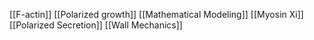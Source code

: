 [[F-actin]]
[[Polarized growth]]
[[Mathematical Modeling]]
[[Myosin Xi]]
[[Polarized Secretion]]
[[Wall Mechanics]]
